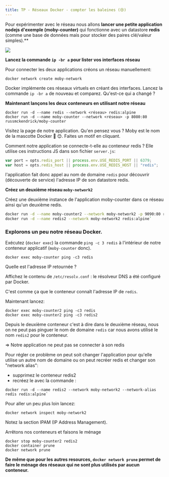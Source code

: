 ```yaml
---
title: TP - Réseaux Docker - compter les baleines (😢)
---
```


Pour expérimenter avec le réseau nous allons **lancer une petite application nodejs d'exemple (moby-counter)** qui fonctionne avec un datastore **redis** (comme une base de données mais pour stocker des paires clé/valeur simples).**

![](/img/docker/schemas-perso/docker-auto-dns-tp-reseau.png)


**Lancez la commande `ip -br a` pour lister vos interfaces réseau**

Pour connecter les deux applications créons un réseau manuellement:

```shell
docker network create moby-network
```

Docker implémente ces réseaux virtuels en créant des interfaces. Lancez la commande `ip -br a` de nouveau et comparez. Qu'est-ce qui a changé ?

**Maintenant lançons les deux conteneurs en utilisant notre réseau**

```shell
docker run -d --name redis --network <réseau> redis:alpine
docker run -d --name moby-counter --network <réseau> -p 8080:80 russmckendrick/moby-counter
```

Visitez la page de notre application. Qu'en pensez vous ? Moby est le nom de la mascotte Docker 🐳 😊. Faites un motif en cliquant.

Comment notre application se connecte-t-elle au conteneur redis ? Elle utilise ces instructions JS dans son fichier `server.js`:

```javascript
var port = opts.redis_port || process.env.USE_REDIS_PORT || 6379;
var host = opts.redis_host || process.env.USE_REDIS_HOST || "redis";
```

l'application fait donc appel au nom de domaine `redis` pour découvrir (découverte de service) l'adresse IP de son datastore redis.


**Créez un deuxième réseau `moby-network2`**

Créez une deuxième instance de l'application moby-counter dans ce réseau ainsi qu'un deuxième redis.

```bash
docker run -d --name moby-counter2 --network moby-network2 -p 9090:80 russmckendrick/moby-counter
docker run -d --name redis2 --network moby-network2 redis:alpine`
```

### Explorons un peu notre réseau Docker.

Exécutez (`docker exec`) la commande `ping -c 3 redis` à l'intérieur de notre conteneur applicatif (`moby-counter` donc). 

```shell
docker exec moby-counter ping -c3 redis
```
Quelle est l'adresse IP retournée ?

Affichez le contenu de `/etc/resolv.conf` : le résolveur DNS a été configuré par Docker. 

C'est comme ça que le conteneur connaît l'adresse IP de `redis`. 

Maintenant lancez:

```shell
docker exec moby-counter2 ping -c3 redis
docker exec moby-counter2 ping -c3 redis2
```

Depuis le deuxième conteneur c'est à dire dans le deuxième réseau, nous on ne peut pas pinguer le nom de domaine `redis` car nous avons utilisé le nom   `redis2` pour le conteneur.

=> Notre application ne peut pas se connecter à son redis

Pour régler ce problème on peut soit changer l'application pour qu'elle utilise un autre nom de domaine ou on peut recréer redis et changer son "network alias":

- supprimez le conteneur redis2
- recréez le avec la commande : 

```shell
docker run -d --name redis2 --network moby-network2 --network-alias redis redis:alpine`
```

Pour aller un peu plus loin lancez:

```shell
docker network inspect moby-network2
```

Notez la section IPAM (IP Address Management).

Arrêtons nos conteneurs et faisons le ménage 

```shell
docker stop moby-counter2 redis2
docker container prune
docker network prune
```

 **De même que pour les autres resources, `docker network prune` permet de faire le ménage des réseaux qui ne sont plus utilisés par aucun conteneur.**
